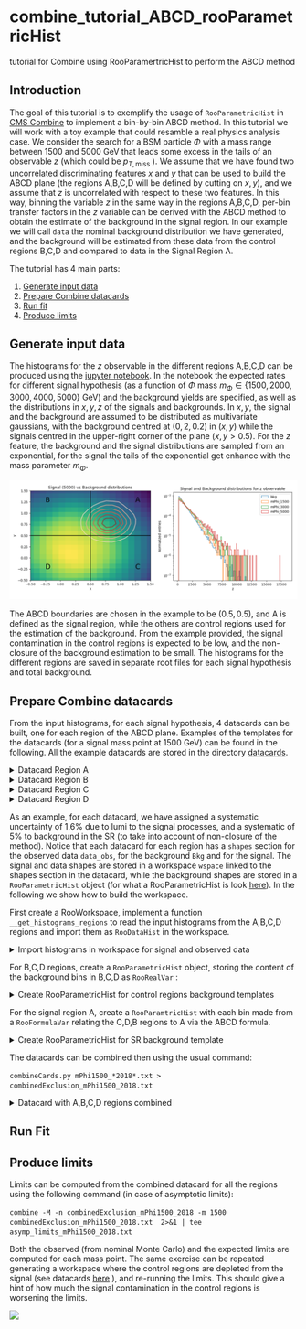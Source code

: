 # combine_tutorial_ABCD_rooParametricHist
tutorial for Combine using RooParamertricHist to perform the ABCD method

## Introduction
The goal of this tutorial is to exemplify the usage of ```RooParametricHist``` in [CMS Combine](https://cms-analysis.github.io/HiggsAnalysis-CombinedLimit/latest/) to implement a bin-by-bin ABCD method.
In this tutorial we will work with a toy example that could resamble a real physics analysis case. We consider the search for a BSM particle $\Phi$ with a mass range between 1500 and 5000 GeV that leads some excess in the tails of an observable $z$ (which could be $p_{T,\mathrm{miss}}$ ). We assume that we have found two uncorrelated discriminating features $x$ and $y$ that can be used to build the ABCD plane (the regions A,B,C,D will be defined by cutting on $x,y$), and we assume that $z$ is uncorrelated with respect to these two features. In this way, binning the variable $z$ in the same way in the regions A,B,C,D, per-bin transfer factors in the $z$ variable can be derived with the ABCD method to obtain the estimate of the background in the signal region. In our example we will call ```data``` the nominal background distribution we have generated, and the background will be estimated from these data from the control regions B,C,D and compared to data in the Signal Region A.

The tutorial has 4 main parts:

1. [Generate input data](#inputs)
2. [Prepare Combine datacards](#datacards)
3. [Run fit](#fit)
4. [Produce limits](#limits)

## Generate input data
<a id="inputs"></a>

The histograms for the $z$ observable in the different regions A,B,C,D can be produced using the [jupyter notebook](https://github.com/cesarecazzaniga/combine_tutorial_ABCD_rooParametricHist/blob/main/ABCD_combine_tutorial_input_histograms.ipynb). In the notebook the expected rates for different signal hypothesis (as a function of $\Phi$ mass $m_{\Phi} \in \{1500, 2000, 3000, 4000, 5000 \}$ GeV) and the background yields are specified, as well as the distributions in $x,y,z$ of the signals and backgrounds. In $x,y$, the signal and the background are assumed to be distributed as multivariate gaussians, with the background centred at $(0,2,0.2)$ in $(x,y)$ while the signals centred in the upper-right corner of the plane ($x,y>0.5$). For the $z$ feature, the background and the signal distributions are sampled from an exponential, for the signal the tails of the exponential get enhance with the mass parameter $m_{\Phi}$. 

![input distributions](docs/inputs.png)

The ABCD boundaries are chosen in the example to be $(0.5,0.5)$, and A is defined as the signal region, while the others are control regions used for the estimation of the background. From the example provided, the signal contamination in the control regions is expected to be low, and the non-closure of the background estimation to be small. The histograms for the different regions are saved in separate root files for each signal hypothesis and total background. 

## Prepare Combine datacards 
<a id="datacards"></a>

From the input histograms, for each signal hypothesis, 4 datacards can be built, one for each region of the ABCD plane. Examples of the templates for the datacards (for a signal mass point at 1500 GeV) can be found in the following. All the example datacards are stored in the directory [datacards](https://github.com/cesarecazzaniga/combine_tutorial_ABCD_rooParametricHist/tree/main/datacards). 

<details>
<summary> Datacard Region A  </summary>
  
```
imax * number of bins 
jmax * number of processes minus 1 
kmax * number of nuisance parameters
-----------------------------------------------------------------------------------
shapes   data_obs  A    param_ws.root    wspace:data_obs_A
shapes   Bkg  A    param_ws.root    wspace:bkg_A
shapes   mPhi1500  A    param_ws.root    wspace:mPhi1500_A
-----------------------------------------------------------------------------------
bin               A
observation       -1
-----------------------------------------------------------------------------------
bin                                     A                                            A                                          
process                                 Bkg                                          mPhi1500                                   
process                                 1                                           0                                          
rate                                    1                                           -1                                         
-----------------------------------------------------------------------------------
lumi                lnN                 -                                            1.0160000000
BkgRate             lnN                 1.05                                         - 

```

</details>

<details>
<summary> Datacard Region B  </summary>

```
imax * number of bins 
jmax * number of processes minus 1 
kmax * number of nuisance parameters
-----------------------------------------------------------------------------------
shapes   data_obs  B    param_ws.root    wspace:data_obs_B
shapes   Bkg  B    param_ws.root    wspace:bkg_B
shapes   mPhi1500  B    param_ws.root    wspace:mPhi1500_B
-----------------------------------------------------------------------------------
bin               B
observation       -1
-----------------------------------------------------------------------------------
bin                                     B                                           B                                          
process                                 Bkg                                         mPhi1500                                   
process                                 1                                           0                                          
rate                                    1                                           -1                                         
-----------------------------------------------------------------------------------
lumi                lnN                 -                                          1.0160000000

```

</details>

<details>
<summary> Datacard Region C  </summary>
  
```
imax * number of bins 
jmax * number of processes minus 1 
kmax * number of nuisance parameters
-----------------------------------------------------------------------------------
shapes   data_obs  C    param_ws.root    wspace:data_obs_C
shapes   Bkg  C    param_ws.root    wspace:bkg_C
shapes   mPhi1500  C    param_ws.root    wspace:mPhi1500_C
-----------------------------------------------------------------------------------
bin               C
observation       -1
-----------------------------------------------------------------------------------
bin                                     C                                           C                                          
process                                 Bkg                                         mPhi1500                                   
process                                 1                                           0                                          
rate                                    1                                           -1                                         
-----------------------------------------------------------------------------------
lumi                lnN                 -                                          1.0160000000

```

</details>

<details>
<summary> Datacard Region D  </summary>
  
```
imax * number of bins 
jmax * number of processes minus 1 
kmax * number of nuisance parameters
-----------------------------------------------------------------------------------
shapes   data_obs  D    param_ws.root    wspace:data_obs_D
shapes   Bkg  D    param_ws.root    wspace:bkg_D
shapes   mPhi1500  D    param_ws.root    wspace:mPhi1500_D
-----------------------------------------------------------------------------------
bin               D
observation       -1
-----------------------------------------------------------------------------------
bin                                     D                                           D                                          
process                                 Bkg                                         mPhi1500                                   
process                                 1                                           0                                          
rate                                    1                                           -1                                         
-----------------------------------------------------------------------------------
lumi                lnN                 -                                          1.0160000000

```
</details>

As an example, for each datacard, we have assigned a systematic uncertainty of 1.6% due to lumi to the signal processes, and a systematic of 5% to background in the SR (to take into account of non-closure of the method). 
Notice that each datacard for each region has a ```shapes``` section for the observed data ```data_obs```, for the background ```Bkg``` and for the signal. The signal and data shapes are stored in a workspace ```wspace``` linked to the shapes section in the datacard, while the background shapes are stored in a ```RooParametricHist``` object (for what a RooParametricHist is look [here](https://cms-analysis.github.io/HiggsAnalysis-CombinedLimit/latest/part3/nonstandard/?h=rooparametrichist#rooparametrichist-gamman-for-shapes)). In the following we show how to build the workspace.

First create a RooWorkspace, implement a function ```__get_histograms_regions``` to read the input histograms from the A,B,C,D regions and import them as ```RooDataHist``` in the workspace.

<details>
<summary> Import histograms in workspace for signal and observed data  </summary>
  
``` 
#Output file and workspace
output_file_ws =  TFile(card_output_directory+"param_ws.root","RECREATE")
ws = RooWorkspace("wspace","wspace")

#Define a RooRealVar for the observable z to fit
variable_z = RooRealVar( "z", "z", 200, 14000, "GeV")

#Save data in RooDataHist
histA_obs , histB_obs, histC_obs, histD_obs =  __get_histograms_regions(channel, "data_obs", input_file)


histData_A = RooDataHist("data_obs_A", "Obs Data region A",  RooArgList(variable_z), histA_obs, 1.)
histData_B = RooDataHist("data_obs_B", "Obs Data region B",  RooArgList(variable_z), histB_obs, 1.)
histData_C = RooDataHist("data_obs_C", "Obs Data region C",  RooArgList(variable_z), histC_obs, 1.)
histData_D = RooDataHist("data_obs_D", "Obs Data region D",  RooArgList(variable_z), histD_obs, 1.)

#Import data in workspace
getattr(ws, "import")(histData_A, RooFit.Rename("data_obs_A"))
getattr(ws, "import")(histData_B, RooFit.Rename("data_obs_B"))
getattr(ws, "import")(histData_C, RooFit.Rename("data_obs_C"))
getattr(ws, "import")(histData_D, RooFit.Rename("data_obs_D"))

#Save signals in RooDataHist
histA_sgn , histB_sgn, histC_sgn, histD_sgn =  __get_histograms_regions(channel, signal, input_file)
histSgn_A = RooDataHist(signal+"_A", "Sgn Data region A",  RooArgList(variable_z), histA_sgn, 1.)
histSgn_B = RooDataHist(signal+"_B", "Sgn Data region B",  RooArgList(variable_z), histB_sgn, 1.)
histSgn_C = RooDataHist(signal+"_C", "Sgn Data region C",  RooArgList(variable_z), histC_sgn, 1.)
histSgn_D = RooDataHist(signal+"_D", "Sgn Data region D",  RooArgList(variable_z), histD_sgn, 1.)

#Import signals in workspace
getattr(ws, "import")(histSgn_A, RooFit.Rename(signal+"_A"))
getattr(ws, "import")(histSgn_B, RooFit.Rename(signal+"_B"))
getattr(ws, "import")(histSgn_C, RooFit.Rename(signal+"_C"))
getattr(ws, "import")(histSgn_D, RooFit.Rename(signal+"_D"))

```
</details>

For B,C,D regions, create a ```RooParametricHist``` object, storing the content of the background bins in B,C,D as ```RooRealVar``` :

<details>
<summary> Create RooParametricHist for control regions background templates  </summary>

```
#get the background histograms  
histA_pr , histB_pr, histC_pr, histD_pr =  __get_histograms_regions(channel, process, input_file)        

#bins for RooParametricHist used for transfer region
process_B_region_bins = RooArgList()
process_B_region_bins_list = []

#bins for RooParametricHist used for C and D regions
process_C_region_bins = RooArgList()
process_C_region_bins_list = []
process_D_region_bins = RooArgList()
process_D_region_bins_list = []


#Add yields in B Region per each bin (including overflow) as RooRealVar in RooArgList - B region is assumed to be the Control region to be related to A (SR)                                                                                                
for i in range(1,histB_obs.GetNbinsX()+1):
    bin_B_i = RooRealVar(process+"_B_region_bin_"+str(i),"Background yield in control region B bin " + str(i),histB_obs.GetBinContent(i),0.,2.0*histB_obs.GetBinContent(i))
    process_B_region_bins_list.append(bin_B_i)


for idx,binB_i in enumerate(process_B_region_bins_list):
    process_B_region_bins.add(binB_i)

#Add yields in C and D Region as RooRealVar in RooArgList (C and D regions are used to compute the transfer factor)
for i in range(1,histC_obs.GetNbinsX()+1):
    bin_C_i = RooRealVar(process+"_C_region_bin_"+str(i),"Background yield in control region C bin " + str(i),histC_obs.GetBinContent(i),0.,2.0*histC_obs.GetBinContent(i))
    process_C_region_bins_list.append(bin_C_i)

for idx,binC_i in enumerate(process_C_region_bins_list):
    process_C_region_bins.add(binC_i)

for i in range(1,histD_obs.GetNbinsX()+1):
    bin_D_i = RooRealVar(process+"_D_region_bin_"+str(i),"Background yield in control region D bin " + str(i),histD_obs.GetBinContent(i),0.,2.0*histD_obs.GetBinContent(i))
    process_D_region_bins_list.append(bin_D_i)

for idx,binD_i in enumerate(process_D_region_bins_list):
    process_D_region_bins.add(binD_i)


#Parametric histogram for control region B (transfering region, to be related via transfer factor to SR)
param_hist_B_region = RooParametricHist(process+"_B", "Background PDF in B region",variable_z,process_B_region_bins,histB_pr)
param_Bkg_B_norm = RooAddition(process+"_B"+"_norm","Total Number of events from background in control region B",process_B_region_bins)
getattr(ws, "import")(param_hist_B_region, RooFit.Rename(process+"_B"))
getattr(ws, "import")(param_Bkg_B_norm, RooFit.Rename(process+"_B"+"_norm"),RooFit.RecycleConflictNodes())

#Parametric histograms for control regions C (used to compute transfer factor) 
param_hist_C_region = RooParametricHist(process+"_C", "Background PDF in C region",variable_z,process_C_region_bins,histC_pr)
param_Bkg_C_norm = RooAddition(process+"_C"+"_norm","Total Number of events from background in control region C",process_C_region_bins)
getattr(ws, "import")(param_hist_C_region, RooFit.Rename(process+"_C"))
getattr(ws, "import")(param_Bkg_C_norm, RooFit.Rename(process+"_C"+"_norm"),RooFit.RecycleConflictNodes())

#Parametric histograms for control regions D (used to compute transfer factor)
param_hist_D_region = RooParametricHist(process+"_D", "Background PDF in D region",variable_z,process_D_region_bins,histD_pr)
param_Bkg_D_norm = RooAddition(process+"_D"+"_norm","Total Number of events from background in control region D",process_D_region_bins)
getattr(ws, "import")(param_hist_D_region, RooFit.Rename(process+"_D"))
getattr(ws, "import")(param_Bkg_D_norm, RooFit.Rename(process+"_D"+"_norm"),RooFit.RecycleConflictNodes())

```
</details>

For the signal region A, create a ```RooParamtricHist``` with each bin made from a ```RooFormulaVar``` relating the C,D,B regions to A via the ABCD formula. 

<details>
<summary> Create RooParametricHist for SR background template  </summary>

```
#Relate SR (A) to control region B via transfer factors
process_AB_region_bins = RooArgList()
TF_list = []
process_AB_region_bins_list = []


#Compute per-bin transfer factor
for i in range(1,histB_pr.GetNbinsX()+1):
    TF_i = RooFormulaVar("TF"+str(i),"Transfer factor C/D bin " + str(i),"(@0/@1)",RooArgList(ws.obj(process+"_C_region_bin_"+str(i)) , ws.obj(process+"_D_region_bin_"+str(i)) ))
    TF_list.append(TF_i)
    bin_AB_i = RooFormulaVar(process+"_AB_region_bin_"+str(i),"Background yield in SR A region bin " + str(i), "@0*@1", RooArgList(TF_i, ws.obj(process+"_B_region_bin_"+str(i)) ))
    process_AB_region_bins_list.append(bin_AB_i)
for binAB_i in process_AB_region_bins_list:
    process_AB_region_bins.add(binAB_i)


#Create parametric histogram for signal region (A)   
param_hist_A_region = RooParametricHist(process+"_A", "Background PDF in A region",variable_z,process_AB_region_bins,histA_pr)
param_bkg_A_norm = RooAddition(process+"_A"+"_norm","Total Number of events from background in A region",process_AB_region_bins)
getattr(ws, "import")(param_hist_A_region, RooFit.Rename(process+"_A"))
getattr(ws, "import")(param_bkg_A_norm, RooFit.Rename(process+"_A"+"_norm"),RooFit.RecycleConflictNodes())

```
</details>

The datacards can be combined then using the usual command:

```combineCards.py mPhi1500_*2018*.txt > combinedExclusion_mPhi1500_2018.txt```

<details>
<summary> Datacard with A,B,C,D regions combined  </summary>

```
Combination of mPhi1500_Catany_2018_CR_B.txt  mPhi1500_Catany_2018_CR_C.txt  mPhi1500_Catany_2018_CR_D.txt  mPhi1500_Catany_2018_SR.txt
imax 4 number of bins
jmax 1 number of processes minus 1
kmax 2 number of nuisance parameters
----------------------------------------------------------------------------------------------------------------------------------
shapes Bkg       ch1       param_ws.root wspace:bkg_B
shapes data_obs  ch1       param_ws.root wspace:data_obs_B
shapes mPhi1500  ch1       param_ws.root wspace:mPhi1500_B
shapes Bkg       ch2       param_ws.root wspace:bkg_C
shapes data_obs  ch2       param_ws.root wspace:data_obs_C
shapes mPhi1500  ch2       param_ws.root wspace:mPhi1500_C
shapes Bkg       ch3       param_ws.root wspace:bkg_D
shapes data_obs  ch3       param_ws.root wspace:data_obs_D
shapes mPhi1500  ch3       param_ws.root wspace:mPhi1500_D
shapes Bkg       ch4       param_ws.root wspace:bkg_A
shapes data_obs  ch4       param_ws.root wspace:data_obs_A
shapes mPhi1500  ch4       param_ws.root wspace:mPhi1500_A
----------------------------------------------------------------------------------------------------------------------------------
bin          ch1    ch2    ch3    ch4  
observation  -1     -1     -1     -1   
----------------------------------------------------------------------------------------------------------------------------------
bin                             ch1       ch1       ch2       ch2       ch3       ch3       ch4       ch4     
process                         mPhi1500  Bkg       mPhi1500  Bkg       mPhi1500  Bkg       mPhi1500  Bkg     
process                         0         1         0         1         0         1         0         1       
rate                            -1        1         -1        1         -1        1         -1        1       
----------------------------------------------------------------------------------------------------------------------------------
BkgRate                 lnN     -         -         -         -         -         -         -         1.05    
lumi                    lnN     1.016     -         1.016     -         1.016     -         1.016     -


```
</details>



## Run Fit
<a id="fit"></a>



## Produce limits
<a id="limits"></a>

Limits can be computed from the combined datacard for all the regions using the following command (in case of asymptotic limits):

```combine -M -n combinedExclusion_mPhi1500_2018 -m 1500  combinedExclusion_mPhi1500_2018.txt  2>&1 | tee  asymp_limits_mPhi1500_2018.txt```

Both the observed (from nominal Monte Carlo) and the expected limits are computed for each mass point. The same exercise can be repeated generating a workspace where the control regions are depleted from the signal (see datacards [here](https://github.com/cesarecazzaniga/combine_tutorial_ABCD_rooParametricHist/tree/main/datacards/no_sgn_CRs) ), and re-running the limits. This should give a hint of how much the signal contamination in the control regions is worsening the limits.  

<img src="docs/limits.png" width="600" />


